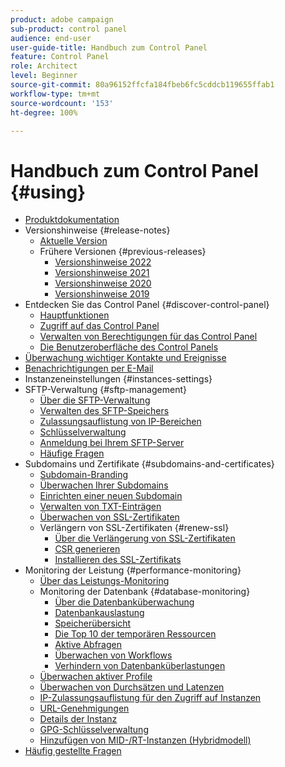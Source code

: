 ```yaml
---
product: adobe campaign
sub-product: control panel
audience: end-user
user-guide-title: Handbuch zum Control Panel
feature: Control Panel
role: Architect
level: Beginner
source-git-commit: 80a96152ffcfa184fbeb6fc5cddcb119655ffab1
workflow-type: tm+mt
source-wordcount: '153'
ht-degree: 100%

---
```



# Handbuch zum Control Panel {#using}

+ [Produktdokumentation](control-panel-home.md)
+ Versionshinweise {#release-notes}
   + [Aktuelle Version](rn/release-notes.md)
   + Frühere Versionen {#previous-releases}
      + [Versionshinweise 2022](rn/release-notes-2022.md)
      + [Versionshinweise 2021](rn/release-notes-2021.md)
      + [Versionshinweise 2020](rn/release-notes-2020.md)
      + [Versionshinweise 2019](rn/release-notes-2019.md)
+ Entdecken Sie das Control Panel {#discover-control-panel}
   + [Hauptfunktionen](discover/using/key-features.md)
   + [Zugriff auf das Control Panel](discover/using/accessing-control-panel.md)
   + [Verwalten von Berechtigungen für das Control Panel](discover/using/managing-permissions.md)
   + [Die Benutzeroberfläche des Control Panels](discover/using/discovering-the-interface.md)
+ [Überwachung wichtiger Kontakte und Ereignisse](service-events/service-events.md)
+ [Benachrichtigungen per E-Mail](performance-monitoring/using/email-alerting.md)
+ Instanzeneinstellungen {#instances-settings}
+ SFTP-Verwaltung {#sftp-management}
   + [Über die SFTP-Verwaltung](sftp/using/about-sftp-management.md)
   + [Verwalten des SFTP-Speichers](sftp/using/sftp-storage-management.md)
   + [Zulassungsauflistung von IP-Bereichen](sftp/using/ip-range-allow-listing.md)
   + [Schlüsselverwaltung](sftp/using/key-management.md)
   + [Anmeldung bei Ihrem SFTP-Server](sftp/using/logging-into-sftp-server.md)
   + [Häufige Fragen](sftp/using/common-questions.md)
+ Subdomains und Zertifikate {#subdomains-and-certificates}
   + [Subdomain-Branding](subdomains-certificates/using/subdomains-branding.md)
   + [Überwachen Ihrer Subdomains](subdomains-certificates/using/monitoring-subdomains.md)
   + [Einrichten einer neuen Subdomain](subdomains-certificates/using/setting-up-new-subdomain.md)
   + [Verwalten von TXT-Einträgen](subdomains-certificates/using/managing-txt-records.md)
   + [Überwachen von SSL-Zertifikaten](subdomains-certificates/using/monitoring-ssl-certificates.md)
   + Verlängern von SSL-Zertifikaten {#renew-ssl}
      + [Über die Verlängerung von SSL-Zertifikaten](subdomains-certificates/using/renewing-subdomain-certificate.md)
      + [CSR generieren](subdomains-certificates/using/generate-csr.md)
      + [Installieren des SSL-Zertifikats](subdomains-certificates/using/install-ssl-certificate.md)
+ Monitoring der Leistung {#performance-monitoring}
   + [Über das Leistungs-Monitoring](performance-monitoring/using/about-performance-monitoring.md)
   + Monitoring der Datenbank {#database-monitoring}
      + [Über die Datenbanküberwachung](performance-monitoring/using/database-monitoring.md)
      + [Datenbankauslastung](performance-monitoring/using/database-utilization.md)
      + [Speicherübersicht](performance-monitoring/using/database-storage-overview.md)
      + [Die Top 10 der temporären Ressourcen](performance-monitoring/using/database-top-ten-resources.md)
      + [Aktive Abfragen](performance-monitoring/using/database-active-queries.md)
      + [Überwachen von Workflows](performance-monitoring/using/workflow-monitoring.md)
      + [Verhindern von Datenbanküberlastungen](performance-monitoring/using/database-preventing-overload.md)
   + [Überwachen aktiver Profile](performance-monitoring/using/active-profiles-monitoring.md)
   + [Überwachen von Durchsätzen und Latenzen](performance-monitoring/using/thoughputs-latencies.md)
   + [IP-Zulassungsauflistung für den Zugriff auf Instanzen](instances-settings/using/ip-allow-listing-instance-access.md)
   + [URL-Genehmigungen](instances-settings/using/url-permissions.md)
   + [Details der Instanz](instances-settings/using/instance-details.md)
   + [GPG-Schlüsselverwaltung](instances-settings/using/gpg-keys-management.md)
   + [Hinzufügen von MID-/RT-Instanzen (Hybridmodell)](instances-settings/using/external-accounts.md)
+ [Häufig gestellte Fragen](faq.md)

